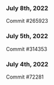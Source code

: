 ### July 8th, 2022

Commit #265923

### July 5th, 2022

Commit #314353


### July 4th, 2022

Commit #72281
